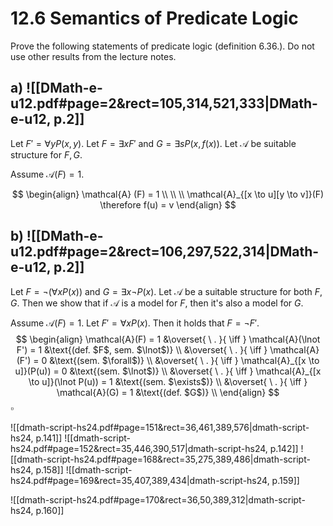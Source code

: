 

# 12.6		Semantics of Predicate Logic
Prove the following statements of predicate logic (definition 6.36.). Do not use other results from the lecture notes.

## a) ![[DMath-e-u12.pdf#page=2&rect=105,314,521,333|DMath-e-u12, p.2]]

Let $F' = \forall y P(x, y)$. Let $F = \exists x F'$ and $G = \exists s P(x, f(x))$. Let $\mathcal{A}$ be suitable structure for $F, G$.

Assume $\mathcal{A}(F) = 1$. 

$$
\begin{align}
\mathcal{A} (F) = 1 \\
 \\
 \\
\mathcal{A}_{[x \to u][y \to v]}(F) \therefore f(u) = v
\end{align}
$$

## b) ![[DMath-e-u12.pdf#page=2&rect=106,297,522,314|DMath-e-u12, p.2]]


Let $F = \lnot(\forall x P(x))$ and $G = \exists x \lnot P(x)$. Let $\mathcal{A}$ be a suitable structure for both $F, G$. Then we show that if $\mathcal{A}$ is a model for $F$, then it's also a model for $G$.

Assume $\mathcal{A}(F) = 1$. Let $F' = \forall x P(x)$. Then it holds that $F = \lnot F'$.
$$
\begin{align}
\mathcal{A}(F) = 1 &\overset{ \ . }{ \iff } \mathcal{A}(\lnot F') = 1 &\text{(def. $F$, sem. $\lnot$)} \\
&\overset{ \ . }{ \iff } \mathcal{A}(F') = 0 &\text{(sem. $\forall$)} \\
&\overset{ \ . }{ \iff } \mathcal{A}_{[x \to u]}(P(u)) = 0 &\text{(sem. $\lnot$)} \\
&\overset{ \ . }{ \iff } \mathcal{A}_{[x \to u]}(\lnot P(u)) = 1 &\text{(sem. $\exists$)} \\
&\overset{ \ . }{ \iff } \mathcal{A}(G) = 1 &\text{(def. $G$)} \\
\end{align}
$$
$\square$




![[dmath-script-hs24.pdf#page=151&rect=36,461,389,576|dmath-script-hs24, p.141]]
![[dmath-script-hs24.pdf#page=152&rect=35,446,390,517|dmath-script-hs24, p.142]]
![[dmath-script-hs24.pdf#page=168&rect=35,275,389,486|dmath-script-hs24, p.158]]
![[dmath-script-hs24.pdf#page=169&rect=35,407,389,434|dmath-script-hs24, p.159]]

![[dmath-script-hs24.pdf#page=170&rect=36,50,389,312|dmath-script-hs24, p.160]]

